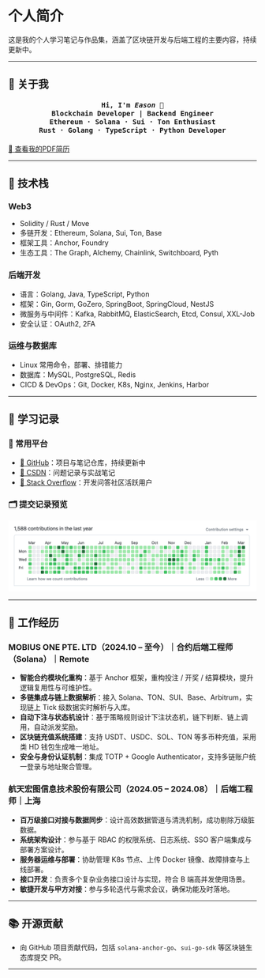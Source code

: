 # 个人简介

这是我的个人学习笔记与作品集，涵盖了区块链开发与后端工程的主要内容，持续更新中。

---

## 📌 关于我

<h4 align="center">
  <strong>
    <samp>
      Hi, I'm <em>Eason</em> 👋<br/>
      Blockchain Developer | Backend Engineer<br/>
      Ethereum · Solana · Sui · Ton Enthusiast<br/>
      Rust · Golang · TypeScript · Python Developer
    </samp>
  </strong>
</h4>

[📄 查看我的PDF简历](/Eason-区块链后端工程师.pdf)

---

## 🚀 技术栈

### Web3
- Solidity / Rust / Move
- 多链开发：Ethereum, Solana, Sui, Ton, Base
- 框架工具：Anchor, Foundry
- 生态工具：The Graph, Alchemy, Chainlink, Switchboard, Pyth

### 后端开发
- 语言：Golang, Java, TypeScript, Python
- 框架：Gin, Gorm, GoZero, SpringBoot, SpringCloud, NestJS
- 微服务与中间件：Kafka, RabbitMQ, ElasticSearch, Etcd, Consul, XXL-Job
- 安全认证：OAuth2, 2FA

### 运维与数据库
- Linux 常用命令，部署、排错能力
- 数据库：MySQL, PostgreSQL, Redis
- CICD & DevOps：Git, Docker, K8s, Nginx, Jenkins, Harbor

---

## 🧠 学习记录

### 🔗 常用平台
- [📘 GitHub](https://github.com/congmucc/note)：项目与笔记仓库，持续更新中
- [📘 CSDN](https://blog.csdn.net/m0_73419038?type=blog)：问题记录与实战笔记
- [📘 Stack Overflow](https://stackoverflow.com/users/23485085/congmu)：开发问答社区活跃用户

### 🗂 提交记录预览
![GitHub 提交记录](../assets/github.png)

---

## 💼 工作经历

### MOBIUS ONE PTE. LTD（2024.10 – 至今）｜合约后端工程师（Solana）｜Remote

- **智能合约模块化重构**：基于 Anchor 框架，重构投注 / 开奖 / 结算模块，提升逻辑复用性与可维护性。
- **多链集成与链上数据解析**：接入 Solana、TON、SUI、Base、Arbitrum，实现链上 Tick 级数据实时解析与入库。
- **自动下注与状态机设计**：基于策略规则设计下注状态机，链下判断、链上调用，自动派发奖励。
- **区块链充值系统搭建**：支持 USDT、USDC、SOL、TON 等多币种充值，采用类 HD 钱包生成唯一地址。
- **安全与身份认证机制**：集成 TOTP + Google Authenticator，支持多链账户统一登录与地址聚合管理。

### 航天宏图信息技术股份有限公司（2024.05 – 2024.08）｜后端工程师｜上海

- **百万级接口对接与数据同步**：设计高效数据管道与清洗机制，成功剔除万级脏数据。
- **系统架构设计**：参与基于 RBAC 的权限系统、日志系统、SSO 客户端集成与部署方案设计。
- **服务器运维与部署**：协助管理 K8s 节点、上传 Docker 镜像、故障排查与上线部署。
- **接口开发**：负责多个复杂业务接口设计与实现，符合 B 端高并发使用场景。
- **敏捷开发与甲方对接**：参与多轮迭代与需求会议，确保功能及时落地。

---

## 📚 开源贡献

- 向 GitHub 项目贡献代码，包括 `solana-anchor-go`、`sui-go-sdk` 等区块链生态库提交 PR。

---